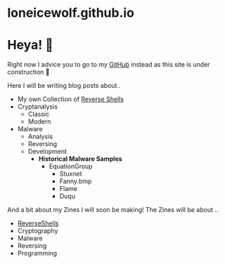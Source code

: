 # loneicewolf.github.io
# Heya! 💜 
Right now I advice you to go to my [GitHub](https://github.com/loneicewolf) instead as this site is under construction 💜

Here I will be writing blog posts about..
- My own Collection of [Reverse Shells](https://github.com/loneicewolf/ReverseShells)
- Cryptanalysis
  - Classic
  - Modern
- Malware
  - Analysis
  - Reversing
  - Development
    - **Historical Malware Samples**
      - EquationGroup
        - Stuxnet
        - Fanny.bmp
        - Flame
        - Duqu

And a bit about my Zines I will soon be making!
The Zines will be about ..
  - [ReverseShells](https://github.com/loneicewolf/ReverseShells)
  - Cryptography
  - Malware
  - Reversing
  - Programming
  
  
